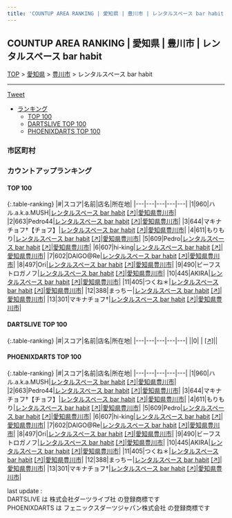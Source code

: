 ```yaml
---
title: 'COUNTUP AREA RANKING | 愛知県 | 豊川市 | レンタルスペース bar habit'
---
```

## COUNTUP AREA RANKING | 愛知県 | 豊川市 | レンタルスペース bar habit

[TOP](/darts/rank/) > [愛知県](/darts/rank/愛知県/) > [豊川市](/darts/rank/愛知県/豊川市/) > レンタルスペース bar habit

___

<a href="https://twitter.com/share?ref_src=twsrc%5Etfw" data-text="COUNTUP AREA RANKING | 愛知県豊川市レンタルスペース bar habit" class="twitter-share-button" data-hashtags="DARTSLIVE,PHOENIXDARTS,darts,ダーツ" data-show-count="false">Tweet</a>

* [ランキング](#カウントアップランキング)
    * [TOP 100](#top-100)
    * [DARTSLIVE TOP 100](#dartslive-top-100)
    * [PHOENIXDARTS TOP 100](#phoenixdarts-top-100)

### 市区町村

<ul>

</ul>

### カウントアップランキング

#### TOP 100



{:.table-ranking}
|#|スコア|名前|店名|所在地|
|---|---|---|---|---|
|1|960|<span class="rank-name-pd">ハル.a.k.a.MUSH</span>|<a href="/darts/rank/shops/92129.html">レンタルスペース bar habit</a> <a href="https://vs.phoenixdarts.com/jp/shop/shopDetailInfo/s_92129?s_seq=92129">[↗]</a>|<a href="/darts/rank/愛知県/豊川市">愛知県豊川市</a>|
|2|663|<span class="rank-name-pd">Pedro44</span>|<a href="/darts/rank/shops/92129.html">レンタルスペース bar habit</a> <a href="https://vs.phoenixdarts.com/jp/shop/shopDetailInfo/s_92129?s_seq=92129">[↗]</a>|<a href="/darts/rank/愛知県/豊川市">愛知県豊川市</a>|
|3|644|<span class="rank-name-pd">マキナチョフ†【チョフ】</span>|<a href="/darts/rank/shops/92129.html">レンタルスペース bar habit</a> <a href="https://vs.phoenixdarts.com/jp/shop/shopDetailInfo/s_92129?s_seq=92129">[↗]</a>|<a href="/darts/rank/愛知県/豊川市">愛知県豊川市</a>|
|4|611|<span class="rank-name-pd">もりもり</span>|<a href="/darts/rank/shops/92129.html">レンタルスペース bar habit</a> <a href="https://vs.phoenixdarts.com/jp/shop/shopDetailInfo/s_92129?s_seq=92129">[↗]</a>|<a href="/darts/rank/愛知県/豊川市">愛知県豊川市</a>|
|5|609|<span class="rank-name-pd">Pedro</span>|<a href="/darts/rank/shops/92129.html">レンタルスペース bar habit</a> <a href="https://vs.phoenixdarts.com/jp/shop/shopDetailInfo/s_92129?s_seq=92129">[↗]</a>|<a href="/darts/rank/愛知県/豊川市">愛知県豊川市</a>|
|6|607|<span class="rank-name-pd">hi-king</span>|<a href="/darts/rank/shops/92129.html">レンタルスペース bar habit</a> <a href="https://vs.phoenixdarts.com/jp/shop/shopDetailInfo/s_92129?s_seq=92129">[↗]</a>|<a href="/darts/rank/愛知県/豊川市">愛知県豊川市</a>|
|7|602|<span class="rank-name-pd">DAIGO@Re</span>|<a href="/darts/rank/shops/92129.html">レンタルスペース bar habit</a> <a href="https://vs.phoenixdarts.com/jp/shop/shopDetailInfo/s_92129?s_seq=92129">[↗]</a>|<a href="/darts/rank/愛知県/豊川市">愛知県豊川市</a>|
|8|497|<span class="rank-name-pd">Ori</span>|<a href="/darts/rank/shops/92129.html">レンタルスペース bar habit</a> <a href="https://vs.phoenixdarts.com/jp/shop/shopDetailInfo/s_92129?s_seq=92129">[↗]</a>|<a href="/darts/rank/愛知県/豊川市">愛知県豊川市</a>|
|9|490|<span class="rank-name-pd">ビーフストロガノフ</span>|<a href="/darts/rank/shops/92129.html">レンタルスペース bar habit</a> <a href="https://vs.phoenixdarts.com/jp/shop/shopDetailInfo/s_92129?s_seq=92129">[↗]</a>|<a href="/darts/rank/愛知県/豊川市">愛知県豊川市</a>|
|10|445|<span class="rank-name-pd">AKIRA</span>|<a href="/darts/rank/shops/92129.html">レンタルスペース bar habit</a> <a href="https://vs.phoenixdarts.com/jp/shop/shopDetailInfo/s_92129?s_seq=92129">[↗]</a>|<a href="/darts/rank/愛知県/豊川市">愛知県豊川市</a>|
|11|405|<span class="rank-name-pd">つくね＊</span>|<a href="/darts/rank/shops/92129.html">レンタルスペース bar habit</a> <a href="https://vs.phoenixdarts.com/jp/shop/shopDetailInfo/s_92129?s_seq=92129">[↗]</a>|<a href="/darts/rank/愛知県/豊川市">愛知県豊川市</a>|
|12|388|<span class="rank-name-pd">まっちー</span>|<a href="/darts/rank/shops/92129.html">レンタルスペース bar habit</a> <a href="https://vs.phoenixdarts.com/jp/shop/shopDetailInfo/s_92129?s_seq=92129">[↗]</a>|<a href="/darts/rank/愛知県/豊川市">愛知県豊川市</a>|
|13|301|<span class="rank-name-pd">マキナチョフ†</span>|<a href="/darts/rank/shops/92129.html">レンタルスペース bar habit</a> <a href="https://vs.phoenixdarts.com/jp/shop/shopDetailInfo/s_92129?s_seq=92129">[↗]</a>|<a href="/darts/rank/愛知県/豊川市">愛知県豊川市</a>|


#### DARTSLIVE TOP 100



{:.table-ranking}
|#|スコア|名前|店名|所在地|
|---|---|---|---|---|
||0|<span class="rank-name-dl"> </span>|<a href="/darts/rank/shops/.html"></a> <a href="">[↗]</a>|<a href="/darts/rank//"></a>|


#### PHOENIXDARTS TOP 100



{:.table-ranking}
|#|スコア|名前|店名|所在地|
|---|---|---|---|---|
|1|960|<span class="rank-name-pd">ハル.a.k.a.MUSH</span>|<a href="/darts/rank/shops/92129.html">レンタルスペース bar habit</a> <a href="https://vs.phoenixdarts.com/jp/shop/shopDetailInfo/s_92129?s_seq=92129">[↗]</a>|<a href="/darts/rank/愛知県/豊川市">愛知県豊川市</a>|
|2|663|<span class="rank-name-pd">Pedro44</span>|<a href="/darts/rank/shops/92129.html">レンタルスペース bar habit</a> <a href="https://vs.phoenixdarts.com/jp/shop/shopDetailInfo/s_92129?s_seq=92129">[↗]</a>|<a href="/darts/rank/愛知県/豊川市">愛知県豊川市</a>|
|3|644|<span class="rank-name-pd">マキナチョフ†【チョフ】</span>|<a href="/darts/rank/shops/92129.html">レンタルスペース bar habit</a> <a href="https://vs.phoenixdarts.com/jp/shop/shopDetailInfo/s_92129?s_seq=92129">[↗]</a>|<a href="/darts/rank/愛知県/豊川市">愛知県豊川市</a>|
|4|611|<span class="rank-name-pd">もりもり</span>|<a href="/darts/rank/shops/92129.html">レンタルスペース bar habit</a> <a href="https://vs.phoenixdarts.com/jp/shop/shopDetailInfo/s_92129?s_seq=92129">[↗]</a>|<a href="/darts/rank/愛知県/豊川市">愛知県豊川市</a>|
|5|609|<span class="rank-name-pd">Pedro</span>|<a href="/darts/rank/shops/92129.html">レンタルスペース bar habit</a> <a href="https://vs.phoenixdarts.com/jp/shop/shopDetailInfo/s_92129?s_seq=92129">[↗]</a>|<a href="/darts/rank/愛知県/豊川市">愛知県豊川市</a>|
|6|607|<span class="rank-name-pd">hi-king</span>|<a href="/darts/rank/shops/92129.html">レンタルスペース bar habit</a> <a href="https://vs.phoenixdarts.com/jp/shop/shopDetailInfo/s_92129?s_seq=92129">[↗]</a>|<a href="/darts/rank/愛知県/豊川市">愛知県豊川市</a>|
|7|602|<span class="rank-name-pd">DAIGO@Re</span>|<a href="/darts/rank/shops/92129.html">レンタルスペース bar habit</a> <a href="https://vs.phoenixdarts.com/jp/shop/shopDetailInfo/s_92129?s_seq=92129">[↗]</a>|<a href="/darts/rank/愛知県/豊川市">愛知県豊川市</a>|
|8|497|<span class="rank-name-pd">Ori</span>|<a href="/darts/rank/shops/92129.html">レンタルスペース bar habit</a> <a href="https://vs.phoenixdarts.com/jp/shop/shopDetailInfo/s_92129?s_seq=92129">[↗]</a>|<a href="/darts/rank/愛知県/豊川市">愛知県豊川市</a>|
|9|490|<span class="rank-name-pd">ビーフストロガノフ</span>|<a href="/darts/rank/shops/92129.html">レンタルスペース bar habit</a> <a href="https://vs.phoenixdarts.com/jp/shop/shopDetailInfo/s_92129?s_seq=92129">[↗]</a>|<a href="/darts/rank/愛知県/豊川市">愛知県豊川市</a>|
|10|445|<span class="rank-name-pd">AKIRA</span>|<a href="/darts/rank/shops/92129.html">レンタルスペース bar habit</a> <a href="https://vs.phoenixdarts.com/jp/shop/shopDetailInfo/s_92129?s_seq=92129">[↗]</a>|<a href="/darts/rank/愛知県/豊川市">愛知県豊川市</a>|
|11|405|<span class="rank-name-pd">つくね＊</span>|<a href="/darts/rank/shops/92129.html">レンタルスペース bar habit</a> <a href="https://vs.phoenixdarts.com/jp/shop/shopDetailInfo/s_92129?s_seq=92129">[↗]</a>|<a href="/darts/rank/愛知県/豊川市">愛知県豊川市</a>|
|12|388|<span class="rank-name-pd">まっちー</span>|<a href="/darts/rank/shops/92129.html">レンタルスペース bar habit</a> <a href="https://vs.phoenixdarts.com/jp/shop/shopDetailInfo/s_92129?s_seq=92129">[↗]</a>|<a href="/darts/rank/愛知県/豊川市">愛知県豊川市</a>|
|13|301|<span class="rank-name-pd">マキナチョフ†</span>|<a href="/darts/rank/shops/92129.html">レンタルスペース bar habit</a> <a href="https://vs.phoenixdarts.com/jp/shop/shopDetailInfo/s_92129?s_seq=92129">[↗]</a>|<a href="/darts/rank/愛知県/豊川市">愛知県豊川市</a>|


<div class="footer border-top border-gray-light mt-5 pt-3 text-right text-gray">
    last update : <span style="font-weight: italic" id="foot_last_modified"></span><br />
    DARTSLIVE は 株式会社ダーツライブ社 の登録商標です<br />
    PHOENIXDARTS は フェニックスダーツジャパン株式会社 の登録商標です<br />
</div>

<script src="https://cdnjs.cloudflare.com/ajax/libs/jquery.tablesorter/2.31.3/js/jquery.tablesorter.min.js" integrity="sha512-qzgd5cYSZcosqpzpn7zF2ZId8f/8CHmFKZ8j7mU4OUXTNRd5g+ZHBPsgKEwoqxCtdQvExE5LprwwPAgoicguNg==" crossorigin="anonymous" referrerpolicy="no-referrer"></script>
<link rel="stylesheet" href="https://cdnjs.cloudflare.com/ajax/libs/jquery.tablesorter/2.31.3/css/theme.default.min.css" integrity="sha512-wghhOJkjQX0Lh3NSWvNKeZ0ZpNn+SPVXX1Qyc9OCaogADktxrBiBdKGDoqVUOyhStvMBmJQ8ZdMHiR3wuEq8+w==" crossorigin="anonymous" referrerpolicy="no-referrer" />
<script>
$(function() {
    $(".table-ranking").tablesorter({sortList:[[0, 0]]});
    $("#foot_last_modified").text(formatDate(new Date(document.lastModified), 'yyyy-MM-dd HH:mm:ss'));
});
</script>

<script async src="https://platform.twitter.com/widgets.js" charset="utf-8"></script>
